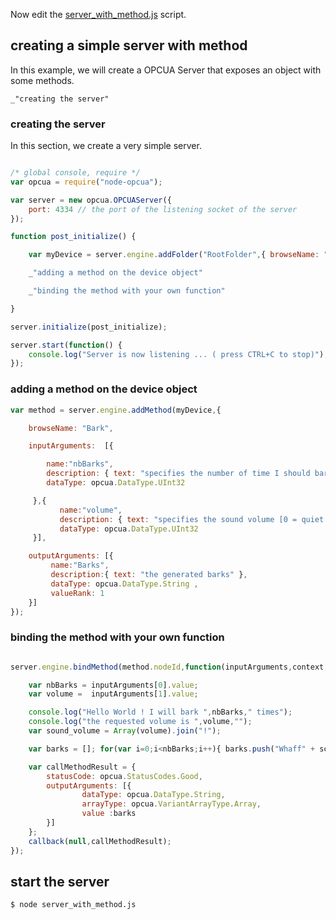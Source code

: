 Now edit the [server_with_method.js](#creating-a-simple-server-with-method "save:") script.

## creating a simple server with method

In this example, we will create a OPCUA Server that exposes an object with some methods.

    _"creating the server"

### creating the server

In this section, we create a very simple server.

``` javascript

/* global console, require */
var opcua = require("node-opcua");

var server = new opcua.OPCUAServer({
    port: 4334 // the port of the listening socket of the server
});

function post_initialize() {

    var myDevice = server.engine.addFolder("RootFolder",{ browseName: "MyDevice"});

    _"adding a method on the device object"

    _"binding the method with your own function"

}

server.initialize(post_initialize);

server.start(function() {
    console.log("Server is now listening ... ( press CTRL+C to stop)");
});

```

### adding a method on the device object

``` javascript
var method = server.engine.addMethod(myDevice,{

    browseName: "Bark",

    inputArguments:  [{

        name:"nbBarks",
        description: { text: "specifies the number of time I should bark" },
        dataType: opcua.DataType.UInt32

     },{
           name:"volume",
           description: { text: "specifies the sound volume [0 = quiet ,100 = loud]" },
           dataType: opcua.DataType.UInt32
     }],

    outputArguments: [{
         name:"Barks",
         description:{ text: "the generated barks" },
         dataType: opcua.DataType.String ,
         valueRank: 1
    }]
});
```


### binding the method with your own function


``` javascript

server.engine.bindMethod(method.nodeId,function(inputArguments,context,callback) {

    var nbBarks = inputArguments[0].value;
    var volume =  inputArguments[1].value;

    console.log("Hello World ! I will bark ",nbBarks," times");
    console.log("the requested volume is ",volume,"");
    var sound_volume = Array(volume).join("!");

    var barks = []; for(var i=0;i<nbBarks;i++){ barks.push("Whaff" + sound_volume);}

    var callMethodResult = {
        statusCode: opcua.StatusCodes.Good,
        outputArguments: [{
                dataType: opcua.DataType.String,
                arrayType: opcua.VariantArrayType.Array,
                value :barks
        }]
    };
    callback(null,callMethodResult);
});
```

## start the server

```
$ node server_with_method.js
```

